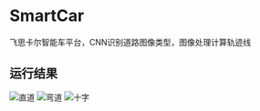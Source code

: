 # SmartCar
飞思卡尔智能车平台，CNN识别道路图像类型，图像处理计算轨迹线
## 运行结果 
![直道](https://github.com/rechild2016/SmartCar/blob/master/fig/ReadMe/shizi.jpg)
![弯道](https://github.com/rechild2016/SmartCar/blob/master/fig/ReadMe/shizi.jpg)
![十字](https://github.com/rechild2016/SmartCar/blob/master/fig/ReadMe/shizi.jpg)